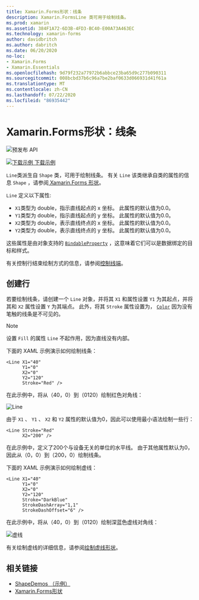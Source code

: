 ```yaml
---
title: Xamarin.Forms形状：线条
description: Xamarin.FormsLine 类可用于绘制线条。
ms.prod: xamarin
ms.assetid: 384F1A72-6D3B-4FD3-BC40-E00A73A463EC
ms.technology: xamarin-forms
author: davidbritch
ms.author: dabritch
ms.date: 06/20/2020
no-loc:
- Xamarin.Forms
- Xamarin.Essentials
ms.openlocfilehash: 9d79f232a77972b6abbce23ba65d9c277b090311
ms.sourcegitcommit: 008bcbd37b6c96a7be2baf0633d066931d41f61a
ms.translationtype: MT
ms.contentlocale: zh-CN
ms.lasthandoff: 07/22/2020
ms.locfileid: "86935442"
---
```

# <a name="xamarinforms-shapes-line"></a>Xamarin.Forms形状：线条

![预发布 API](~/media/shared/preview.png "此 API 当前为预发布版本")

[![下载示例](~/media/shared/download.png) 下载示例](https://docs.microsoft.com/samples/xamarin/xamarin-forms-samples/userinterface-shapesdemos/)

`Line`类派生自 `Shape` 类，可用于绘制线条。 有关 `Line` 该类继承自类的属性的信息 `Shape` ，请参阅[ Xamarin.Forms 形状](index.md)。

`Line` 定义以下属性:

- `X1`类型为 double，指示直线起点的 x 坐标。 此属性的默认值为0.0。
- `Y1`类型为 double，指示直线起点的 y 坐标。 此属性的默认值为0.0。
- `X2`类型为 double，表示直线终点的 x 坐标。 此属性的默认值为0.0。
- `Y2`类型为 double，表示直线终点的 y 坐标。 此属性的默认值为0.0。

这些属性是由对象支持的 [`BindableProperty`](xref:Xamarin.Forms.BindableProperty) ，这意味着它们可以是数据绑定的目标和样式。

有关控制行结束绘制方式的信息，请参阅[控制线端](index.md#control-line-ends)。

## <a name="create-a-line"></a>创建行

若要绘制线条，请创建一个 `Line` 对象，并将其 `X1` 和属性设置 `Y1` 为其起点，并将其和 `X2` 属性设置 `Y` 为其端点。 此外，将其 `Stroke` 属性设置为， [`Color`](xref:Xamarin.Forms.Color) 因为没有笔触的线条是不可见的。

> [!NOTE]
> 设置 `Fill` 的属性 `Line` 不起作用，因为直线没有内部。

下面的 XAML 示例演示如何绘制线条：

```xaml
<Line X1="40"
      Y1="0"
      X2="0"
      Y2="120"
      Stroke="Red" />
```

在此示例中，将从（40，0）到（0120）绘制红色对角线：

![Line](line-images/line.png "线")

由于 `X1` 、 `Y1` 、 `X2` 和 `Y2` 属性的默认值为0，因此可以使用最小语法绘制一些行：

```xaml
<Line Stroke="Red"
      X2="200" />
```

在此示例中，定义了200个与设备无关的单位的水平线。 由于其他属性默认为0，因此从（0，0）到（200，0）绘制线条。

下面的 XAML 示例演示如何绘制虚线：

```xaml
<Line X1="40"
      Y1="0"
      X2="0"
      Y2="120"
      Stroke="DarkBlue"
      StrokeDashArray="1,1"
      StrokeDashOffset="6" />
```

在此示例中，将从（40，0）到（0120）绘制深蓝色虚线对角线：

![虚线](line-images/dashed-line.png "虚线")

有关绘制虚线的详细信息，请参阅[绘制虚线形状](index.md#draw-dashed-shapes)。

## <a name="related-links"></a>相关链接

- [ShapeDemos （示例）](https://docs.microsoft.com/samples/xamarin/xamarin-forms-samples/userinterface-shapesdemos/)
- [Xamarin.Forms形状](index.md)
